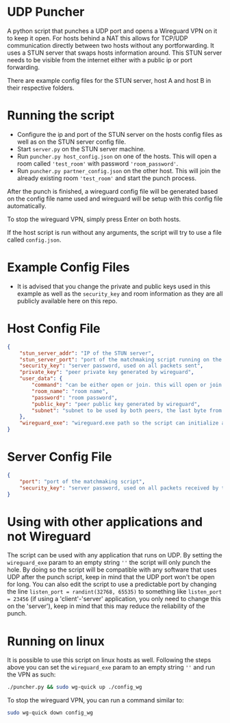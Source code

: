 # UDP Puncher
A python script that punches a UDP port and opens a Wireguard VPN on it to keep it open. For hosts behind a NAT this allows for TCP/UDP communication directly between two hosts without any portforwarding. It uses a STUN server that swaps hosts information around. This STUN server needs to be visible from the internet either with a public ip or port forwarding.

There are example config files for the STUN server, host A and host B in their respective folders.

# Running the script
- Configure the ip and port of the STUN server on the hosts config files as well as on the STUN server config file.
- Start `server.py` on the STUN server machine.
- Run `puncher.py host_config.json` on one of the hosts. This will open a room called `'test_room'` with password `'room_password'`.
- Run `puncher.py partner_config.json` on the other host. This will join the already existing room `'test_room'` and start the punch process.

After the punch is finished, a wireguard config file will be generated based on the config file name used and wireguard will be setup with this config file automatically.

To stop the wireguard VPN, simply press Enter on both hosts.

If the host script is run without any arguments, the script will try to use a file called `config.json`.

# Example Config Files
- It is advised that you change the private and public keys used in this example as well as the `security_key` and room information as they are all publicly available here on this repo.

# Host Config File
```json
{
	"stun_server_addr": "IP of the STUN server",
	"stun_server_port": "port of the matchmaking script running on the STUN server",
	"security_key": "server password, used on all packets sent",
	"private_key": "peer private key generated by wireguard",
	"user_data": {
		"command": "can be either open or join. this will open or join a room in the matchmaking server",
		"room_name": "room name",
		"password": "room password",
		"public_key": "peer public key generated by wireguard",
		"subnet": "subnet to be used by both peers, the last byte from the ip should be an @ which will be replaced by either 1 or 2 for each peer eg: 10.100.100.@/24"
	},
	"wireguard_exe": "wireguard.exe path so the script can initialize and finalize the VPN"
}
```

# Server Config File
```json
{
    "port": "port of the matchmaking script",
    "security_key": "server password, used on all packets received by the hosts"
}
```

# Using with other applications and not Wireguard
The script can be used with any application that runs on UDP. By setting the `wireguard_exe` param to an empty string `''` the script will only punch the hole. By doing so the script will be compatible with any software that uses UDP after the punch script, keep in mind that the UDP port won't be open for long. You can also edit the script to use a predictable port by changing the line `listen_port = randint(32768, 65535)` to something like `listen_port = 23456` (if using a 'client'-'server' application, you only need to change this on the 'server'), keep in mind that this may reduce the reliability of the punch.

# Running on linux
It is possible to use this script on linux hosts as well. Following the steps above you can set the `wireguard_exe` param to an empty string `''` and run the VPN as such:
```bash
./puncher.py && sudo wg-quick up ./config_wg
```
To stop the wireguard VPN, you can run a command similar to:
```bash
sudo wg-quick down config_wg
```
